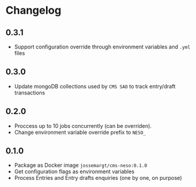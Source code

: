 # Changelog

## 0.3.1

- Support configuration override through environment variables and `.yml` files

## 0.3.0

- Update mongoDB collections used by `CMS SAO` to track entry/draft transactions

## 0.2.0

- Proccess up to 10 jobs concurrently (can be overriden).
- Change environment variable override prefix to `NESO_`

## 0.1.0

- Package as Docker image `jossemargt/cms-neso:0.1.0`
- Get configuration flags as environment variables
- Process Entries and Entry drafts enquiries (one by one, on purpose)